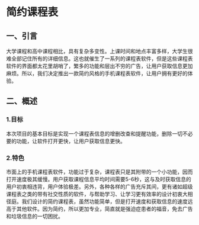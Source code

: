 # 简约课程表

## 一、引言
大学课程和高中课程相比，具有复杂多变性。上课时间和地点丰富多样，大学生很难全部记住所有的详细信息。这也就催生了一系列的课程表软件，但是这些课程表软件的界面都太花里胡哨了，繁多的功能和层出不穷的广告，让用户获取信息更加麻烦。所以，我们决定推出一款简约风格的手机课程表软件，让用户拥有更好的体验。
## 二、概述
### 1.目标
本次项目的基本目标是实现一个课程表信息的增删改查和提醒功能，删除一切不必要的功能，让软件打开更快，让用户获取信息更快。
### 2.特色
市面上的手机课程表软件，功能过于复杂，课程表只是其附带的一个小功能，因而打开速度极其缓慢。用户获取课程信息平均时间需要5-6秒，这与及时获取信息的用户初衷相违背，用户体验极差。另外，各种各样的广告充斥其间，更有诸如超级课程表之类的带有社交性质的软件，与帮助学习、让学习更有效率的设计初衷大相径庭。我们设计的简约课程表，虽然功能简单，但是打开速度和获取信息的速度远高于其他软件。因为简约，所以更加专业，简直就是强迫症患者的福音，免去广告和垃圾信息的一切困扰。
